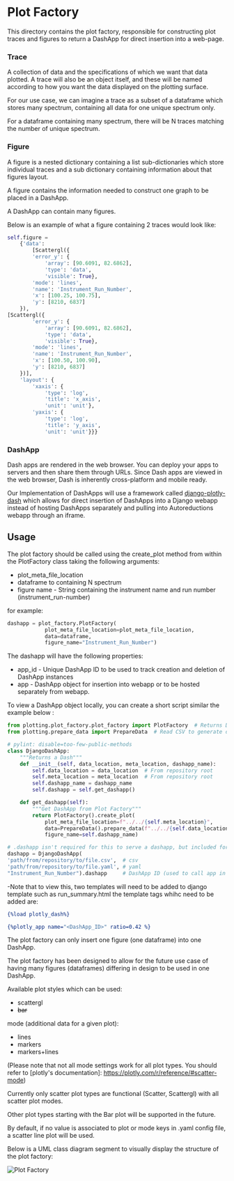 # Plot Factory

This directory contains the plot factory, responsible for constructing plot traces and figures to 
return a DashApp for direct insertion into a web-page.

### Trace
A collection of data and the specifications of which we want that data plotted. 
A trace will also be an object itself, and these will be named according 
to how you want the data displayed on the plotting surface.

For our use case, we can imagine a trace as a subset of a dataframe which stores many spectrum,
containing all data for one unique spectrum only. 

For a dataframe containing many spectrum, there will be N traces matching the number 
of unique spectrum.

### Figure
A figure is a nested dictionary containing a list sub-dictionaries which store individual traces and 
a sub dictionary containing information about that figures layout.

A figure contains the information needed to construct one graph to be placed in a DashApp.

A DashApp can contain many figures. 

Below is an example of what a figure containing 2 traces would look like:

``` python
self.figure = 
    {'data':
        [Scattergl({
        'error_y': {
            'array': [90.6091, 82.6862],
            'type': 'data',
            'visible': True},
        'mode': 'lines',
        'name': 'Instrument_Run_Number',
        'x': [100.25, 100.75],
        'y': [8210, 6837]
    }),
[Scattergl({
        'error_y': {
            'array': [90.6091, 82.6862],
            'type': 'data',
            'visible': True},
        'mode': 'lines',
        'name': 'Instrument_Run_Number',
        'x': [100.50, 100.90],
        'y': [8210, 6837]
    })],
    'layout': {
        'xaxis': {
            'type': 'log',
            'title': 'x_axis',
            'unit': 'unit'},
        'yaxis': {
            'type': 'log',
            'title': 'y_axis',
            'unit': 'unit'}}}
```

### DashApp
Dash apps are rendered in the web browser. You can deploy your apps to servers and then share 
them through URLs. Since Dash apps are viewed in the web browser, Dash is inherently 
cross-platform and mobile ready.

Our Implementation of DashApps will use a framework called 
[django-plotly-dash](https://pypi.org/project/django-plotly-dash/) which allows for 
direct insertion of DashApps into a Django webapp instead of hosting DashApps separately and 
pulling into Autoreductions webapp through an iframe.

## Usage
The plot factory should be called using the create_plot method from within the PlotFactory class 
taking the following arguments:
* plot_meta_file_location
* dataframe to containing N spectrum
* figure name - String containing the instrument name and run number (instrument_run-number)

for example: 
``` python
dashapp = plot_factory.PlotFactory(
            plot_meta_file_location=plot_meta_file_location,
            data=dataframe,
            figure_name="Instrument_Run_Number")
``` 

The dashapp will have the following properties:
* app_id - Unique DashApp ID to be used to track creation and deletion of DashApp instances
* app - DashApp object for insertion into webapp or to be hosted separately from webapp.

To view a DashApp object locally, you can create a short script similar the example below :
``` python
from plotting.plot_factory.plot_factory import PlotFactory  # Returns DashApp
from plotting.prepare_data import PrepareData  # Read CSV to generate dataframe

# pylint: disable=too-few-public-methods
class DjangoDashApp:
    """Returns a Dash"""
    def __init__(self, data_location, meta_location, dashapp_name):
        self.data_location = data_location  # From repository root
        self.meta_location = meta_location  # From repository root
        self.dashapp_name = dashapp_name
        self.dashapp = self.get_dashapp()

    def get_dashapp(self):
        """Get DashApp from Plot Factory"""
        return PlotFactory().create_plot(
            plot_meta_file_location=f"../../{self.meta_location}",
            data=PrepareData().prepare_data(f"../../{self.data_location}"),
            figure_name=self.dashapp_name)

# .dashapp isn't required for this to serve a dashapp, but included for specificity
dashapp = DjangoDashApp(
'path/from/repository/to/file.csv',  # csv
'path/from/repository/to/file.yaml', # yaml
"Instrument_Run_Number").dashapp     # DashApp ID (used to call app in run_summary.html)
```
-Note that to view this, two templates will need to be added to django template such as 
run_summary.html the template tags whihc need to be added are:

```djangotemplate
{%load plotly_dash%} 

{%plotly_app name="<DashApp_ID>" ratio=0.42 %}

```

The plot factory can only insert one figure (one dataframe) into one DashApp.

The plot factory has been designed to allow for the future use case of having many figures 
(dataframes) differing in design to be used in one DashApp.

Available plot styles which can be used:
* scattergl
* ~~bar~~

mode (additional data for a given plot):
* lines
* markers
* markers+lines

(Please note that not all mode settings work for all plot types. 
You should refer to [plotly's documentation]: https://plotly.com/r/reference/#scatter-mode)

Currently only scatter plot types are functional (Scatter, Scattergl) with all scatter plot modes.

Other plot types starting with the Bar plot will be supported in the future.

By default, if no value is associated to plot or mode keys in .yaml config file, a scatter 
line plot will be used.

Below is a UML class diagram segment to visually display the structure of the plot factory:

![Plot Factory](Plot_factory.png)
